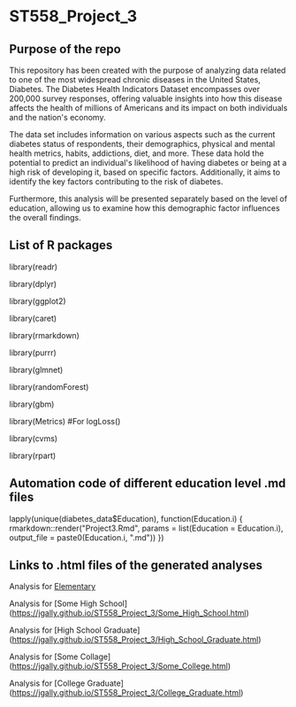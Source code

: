 # ST558_Project_3  


## Purpose of the repo

This repository has been created with the purpose of analyzing data related to one of the most widespread chronic diseases in the United States, Diabetes. The Diabetes Health Indicators Dataset encompasses over 200,000 survey responses, offering valuable insights into how this disease affects the health of millions of Americans and its impact on both individuals and the nation's economy.  

The data set includes information on various aspects such as the current diabetes status of respondents, their demographics, physical and mental health metrics, habits, addictions, diet, and more. These data hold the potential to predict an individual's likelihood of having diabetes or being at a high risk of developing it, based on specific factors. Additionally, it aims to identify the key factors contributing to the risk of diabetes.  

Furthermore, this analysis will be presented separately based on the level of education, allowing us to examine how this demographic factor influences the overall findings.

## List of R packages

library(readr)  

library(dplyr)  

library(ggplot2)  

library(caret)  

library(rmarkdown)  

library(purrr)  

library(glmnet)  

library(randomForest)  

library(gbm)  

library(Metrics)  #For logLoss()  

library(cvms)  

library(rpart)  


## Automation code of different education level .md files 

lapply(unique(diabetes_data$Education), function(Education.i) {
  rmarkdown::render("Project3.Rmd",
                    params = list(Education = Education.i),
                    output_file = paste0(Education.i, ".md"))
})

## Links to .html files of the generated analyses

Analysis for [Elementary](https://jgally.github.io/ST558_Project_3/Elementary.html)  

Analysis for [Some High School] (https://jgally.github.io/ST558_Project_3/Some_High_School.html)  

Analysis for [High School Graduate] (https://jgally.github.io/ST558_Project_3/High_School_Graduate.html)  

Analysis for [Some Collage] (https://jgally.github.io/ST558_Project_3/Some_College.html)  

Analysis for [College Graduate] (https://jgally.github.io/ST558_Project_3/College_Graduate.html)  
